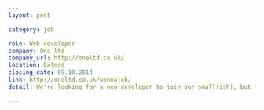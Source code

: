 ```yaml
---
layout: post

category: job

role: Web developer
company: One ltd
company_url: http://oneltd.co.uk/
location: Oxford
closing_date: 09.10.2014
link: http://oneltd.co.uk/wannajob/
detail: We're looking for a new developer to join our small(ish), but mighty team. Open source CMS’s should be your close friend. We mainly work with WordPress & Drupal-so we’d love it if you already know how to bend one into shape & create a powerful website. We offer a great package...

---
```

